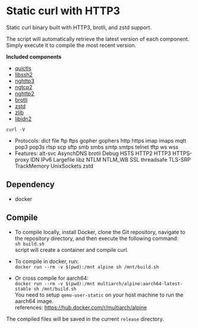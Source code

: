 # Static curl with HTTP3

Static curl binary built with HTTP3, brotli, and zstd support.

The script will automatically retrieve the latest version of each component.  
Simply execute it to compile the most recent version.

**Included components**

- [quictls](https://github.com/quictls/openssl)
- [libssh2](https://github.com/libssh2/libssh2)
- [nghttp3](https://github.com/ngtcp2/nghttp3)
- [ngtcp2](https://github.com/ngtcp2/ngtcp2)
- [nghttp2](https://github.com/nghttp2/nghttp2)
- [brotli](https://github.com/google/brotli)
- [zstd](https://github.com/facebook/zstd)
- [zlib](https://zlib.net)
- [libidn2](https://github.com/libidn/libidn2)

`curl -V`
- Protocols: dict file ftp ftps gopher gophers http https imap imaps mqtt pop3 pop3s rtsp scp sftp smb smbs smtp smtps telnet tftp ws wss
- Features: alt-svc AsynchDNS brotli Debug HSTS HTTP2 HTTP3 HTTPS-proxy IDN IPv6 Largefile libz NTLM NTLM_WB SSL threadsafe TLS-SRP TrackMemory UnixSockets zstd

## Dependency

- docker

## Compile

- To compile locally, install Docker, clone the Git repository, navigate to the repository directory, and then execute the following command:  
`sh build.sh`  
script will create a container and compile curl.

- To compile in docker, run:  
`docker run --rm -v $(pwd):/mnt alpine sh /mnt/build.sh`

- Or cross compile for aarch64:  
`docker run --rm -v $(pwd):/mnt multiarch/alpine:aarch64-latest-stable sh /mnt/build.sh`  
You need to setup `qemu-user-static` on your host machine to run the aarch64 image.  
references: https://hub.docker.com/r/multiarch/alpine

The compiled files will be saved in the current `release` directory.

